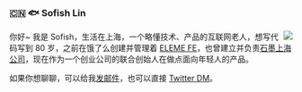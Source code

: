 ### :cn: :fish: Sofish Lin

<img align="right" src="https://github-readme-stats.vercel.app/api?username=sofish&show_icons=true&icon_color=0366d6&text_color=24292e&bg_color=ffffff&hide_title=true" />

你好~ 我是 Sofish，生活在上海，一个略懂技术、产品的互联网老人，想写代码写到 80 岁，之前在饿了么创建并管理着 [ELEME FE](https://github.com/elemefe)，也曾建立并负责[石墨上海公司](https://shimo.im)，现在作为一个创业公司的联合创始人在做点面向年轻人的产品。

如果你想聊聊，可以给我[发邮件](mailto:sofish.lin+github@gmail.com)，也可以直接 [Twitter DM](https://twitter.com/sofish)。
